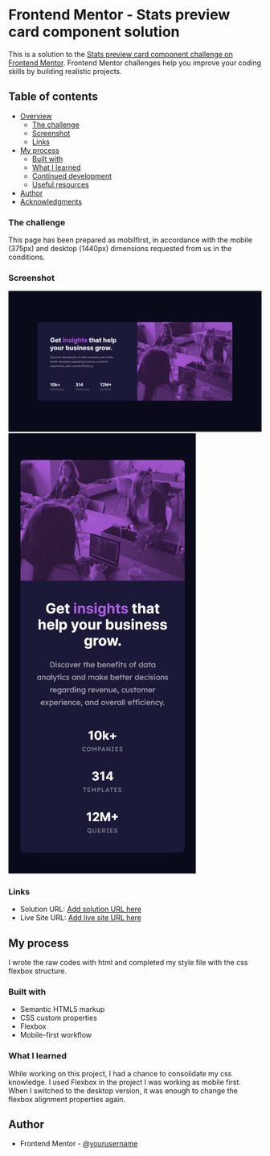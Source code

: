 # Frontend Mentor - Stats preview card component solution

This is a solution to the [Stats preview card component challenge on Frontend Mentor](https://www.frontendmentor.io/challenges/stats-preview-card-component-8JqbgoU62). Frontend Mentor challenges help you improve your coding skills by building realistic projects.

## Table of contents

- [Overview](#overview)
  - [The challenge](#the-challenge)
  - [Screenshot](#screenshot)
  - [Links](#links)
- [My process](#my-process)
  - [Built with](#built-with)
  - [What I learned](#what-i-learned)
  - [Continued development](#continued-development)
  - [Useful resources](#useful-resources)
- [Author](#author)
- [Acknowledgments](#acknowledgments)

### The challenge

This page has been prepared as mobilfirst, in accordance with the mobile (375px) and desktop (1440px) dimensions requested from us in the conditions.

### Screenshot

![](/screenshoots/Screenshot%20Frontend%20Mentor%20Stats%20preview%20card%20component%20-%20desktop.png)
![](/screenshoots/Screenshot%20Frontend%20Mentor%20Stats%20preview%20card%20component%20-%20mobile.png)

### Links

- Solution URL: [Add solution URL here](https://github.com/gokhan-guneri/Stats-preview-card-component)
- Live Site URL: [Add live site URL here](https://stats-preview-card-component-frontend.netlify.app/)

## My process

I wrote the raw codes with html and completed my style file with the css flexbox structure.

### Built with

- Semantic HTML5 markup
- CSS custom properties
- Flexbox
- Mobile-first workflow

### What I learned

While working on this project, I had a chance to consolidate my css knowledge. I used Flexbox in the project I was working as mobile first. When I switched to the desktop version, it was enough to change the flexbox alignment properties again.

## Author

- Frontend Mentor - [@yourusername](https://www.frontendmentor.io/profile/gokhan-gg)
